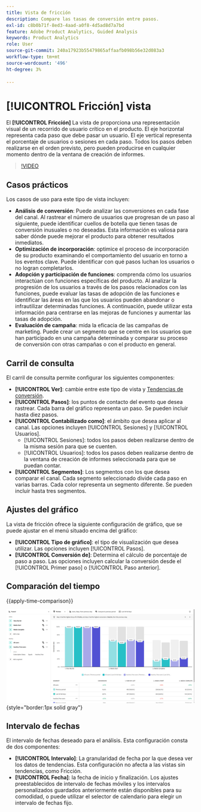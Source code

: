 ```yaml
---
title: Vista de fricción
description: Compare las tasas de conversión entre pasos.
exl-id: c8b0b71f-8ed3-4aad-a0f8-4d5ad8d7a7bd
feature: Adobe Product Analytics, Guided Analysis
keywords: Product Analytics
role: User
source-git-commit: 240a17923b55479865affaafb098b56e32d083a3
workflow-type: tm+mt
source-wordcount: '496'
ht-degree: 3%

---
```


# [!UICONTROL Fricción] vista

El **[!UICONTROL Fricción]** La vista de proporciona una representación visual de un recorrido de usuario crítico en el producto. El eje horizontal representa cada paso que debe pasar un usuario. El eje vertical representa el porcentaje de usuarios o sesiones en cada paso. Todos los pasos deben realizarse en el orden previsto, pero pueden producirse en cualquier momento dentro de la ventana de creación de informes.

>[!VIDEO](https://video.tv.adobe.com/v/3421663/?learn=on)

## Casos prácticos

Los casos de uso para este tipo de vista incluyen:

* **Análisis de conversión**: Puede analizar las conversiones en cada fase del canal. Al rastrear el número de usuarios que progresan de un paso al siguiente, puede identificar cuellos de botella que tienen tasas de conversión inusuales o no deseadas. Esta información es valiosa para saber dónde puede mejorar el producto para obtener resultados inmediatos.
* **Optimización de incorporación**: optimice el proceso de incorporación de su producto examinando el comportamiento del usuario en torno a los eventos clave. Puede identificar con qué pasos luchan los usuarios o no logran completarlos.
* **Adopción y participación de funciones**: comprenda cómo los usuarios interactúan con funciones específicas del producto. Al analizar la progresión de los usuarios a través de los pasos relacionados con las funciones, puede evaluar las tasas de adopción de las funciones e identificar las áreas en las que los usuarios pueden abandonar o infrautilizar determinadas funciones. A continuación, puede utilizar esta información para centrarse en las mejoras de funciones y aumentar las tasas de adopción.
* **Evaluación de campaña**: mida la eficacia de las campañas de marketing. Puede crear un segmento que se centre en los usuarios que han participado en una campaña determinada y comparar su proceso de conversión con otras campañas o con el producto en general.

## Carril de consulta

El carril de consulta permite configurar los siguientes componentes:

* **[!UICONTROL Ver]**: cambie entre este tipo de vista y [Tendencias de conversión](conversion-trends.md).
* **[!UICONTROL Pasos]**: los puntos de contacto del evento que desea rastrear. Cada barra del gráfico representa un paso. Se pueden incluir hasta diez pasos.
* **[!UICONTROL Contabilizado como]**: el ámbito que desea aplicar al canal. Las opciones incluyen [!UICONTROL Sesiones] y [!UICONTROL Usuarios].
   * [!UICONTROL Sesiones]: todos los pasos deben realizarse dentro de la misma sesión para que se cuenten.
   * [!UICONTROL Usuarios]: todos los pasos deben realizarse dentro de la ventana de creación de informes seleccionada para que se puedan contar.
* **[!UICONTROL Segmentos]**: Los segmentos con los que desea comparar el canal. Cada segmento seleccionado divide cada paso en varias barras. Cada color representa un segmento diferente. Se pueden incluir hasta tres segmentos.

## Ajustes del gráfico

La vista de fricción ofrece la siguiente configuración de gráfico, que se puede ajustar en el menú situado encima del gráfico:

* **[!UICONTROL Tipo de gráfico]**: el tipo de visualización que desea utilizar. Las opciones incluyen [!UICONTROL Pasos].
* **[!UICONTROL Conversión de]**: Determina el cálculo de porcentaje de paso a paso. Las opciones incluyen calcular la conversión desde el [!UICONTROL Primer paso] o [!UICONTROL Paso anterior].

## Comparación del tiempo

{{apply-time-comparison}}

![Comparación del tiempo de fricción](../assets/friction-compare.png){style="border:1px solid gray"}

## Intervalo de fechas

El intervalo de fechas deseado para el análisis. Esta configuración consta de dos componentes:

* **[!UICONTROL Intervalo]**: La granularidad de fecha por la que desea ver los datos de tendencias. Esta configuración no afecta a las vistas sin tendencias, como Fricción.
* **[!UICONTROL Fecha]**: la fecha de inicio y finalización. Los ajustes preestablecidos de intervalo de fechas móviles y los intervalos personalizados guardados anteriormente están disponibles para su comodidad, o puede utilizar el selector de calendario para elegir un intervalo de fechas fijo.

